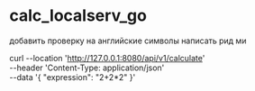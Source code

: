 # calc_localserv_go

добавить проверку на английские символы
написать рид ми


curl --location 'http://127.0.0.1:8080/api/v1/calculate' \
--header 'Content-Type: application/json' \
--data '{
  "expression": "2+2*2"
}'

